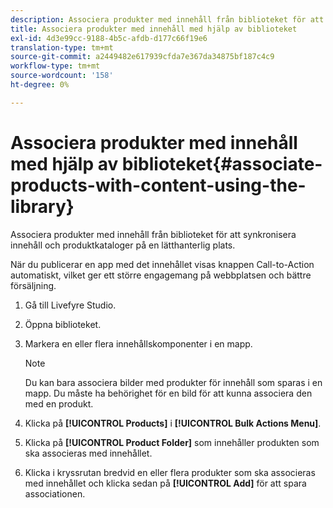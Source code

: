 ```yaml
---
description: Associera produkter med innehåll från biblioteket för att synkronisera innehåll och produktkataloger på en lätthanterlig plats.
title: Associera produkter med innehåll med hjälp av biblioteket
exl-id: 4d3e99cc-9188-4b5c-afdb-d177c66f19e6
translation-type: tm+mt
source-git-commit: a2449482e617939cfda7e367da34875bf187c4c9
workflow-type: tm+mt
source-wordcount: '158'
ht-degree: 0%

---
```


# Associera produkter med innehåll med hjälp av biblioteket{#associate-products-with-content-using-the-library}

Associera produkter med innehåll från biblioteket för att synkronisera innehåll och produktkataloger på en lätthanterlig plats.

När du publicerar en app med det innehållet visas knappen Call-to-Action automatiskt, vilket ger ett större engagemang på webbplatsen och bättre försäljning.

1. Gå till Livefyre Studio.
1. Öppna biblioteket.
1. Markera en eller flera innehållskomponenter i en mapp.

   >[!NOTE]
   >
   >Du kan bara associera bilder med produkter för innehåll som sparas i en mapp. Du måste ha behörighet för en bild för att kunna associera den med en produkt.

1. Klicka på **[!UICONTROL Products]** i **[!UICONTROL Bulk Actions Menu]**.
1. Klicka på **[!UICONTROL Product Folder]** som innehåller produkten som ska associeras med innehållet.
1. Klicka i kryssrutan bredvid en eller flera produkter som ska associeras med innehållet och klicka sedan på **[!UICONTROL Add]** för att spara associationen.
